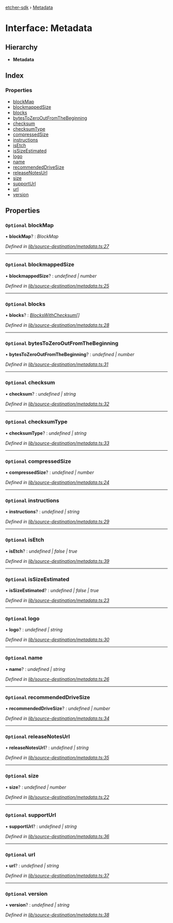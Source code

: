[etcher-sdk](../README.md) › [Metadata](metadata.md)

# Interface: Metadata

## Hierarchy

* **Metadata**

## Index

### Properties

* [blockMap](metadata.md#optional-blockmap)
* [blockmappedSize](metadata.md#optional-blockmappedsize)
* [blocks](metadata.md#optional-blocks)
* [bytesToZeroOutFromTheBeginning](metadata.md#optional-bytestozerooutfromthebeginning)
* [checksum](metadata.md#optional-checksum)
* [checksumType](metadata.md#optional-checksumtype)
* [compressedSize](metadata.md#optional-compressedsize)
* [instructions](metadata.md#optional-instructions)
* [isEtch](metadata.md#optional-isetch)
* [isSizeEstimated](metadata.md#optional-issizeestimated)
* [logo](metadata.md#optional-logo)
* [name](metadata.md#optional-name)
* [recommendedDriveSize](metadata.md#optional-recommendeddrivesize)
* [releaseNotesUrl](metadata.md#optional-releasenotesurl)
* [size](metadata.md#optional-size)
* [supportUrl](metadata.md#optional-supporturl)
* [url](metadata.md#optional-url)
* [version](metadata.md#optional-version)

## Properties

### `Optional` blockMap

• **blockMap**? : *BlockMap*

*Defined in [lib/source-destination/metadata.ts:27](https://github.com/balena-io-modules/etcher-sdk/blob/e5355bd/lib/source-destination/metadata.ts#L27)*

___

### `Optional` blockmappedSize

• **blockmappedSize**? : *undefined | number*

*Defined in [lib/source-destination/metadata.ts:25](https://github.com/balena-io-modules/etcher-sdk/blob/e5355bd/lib/source-destination/metadata.ts#L25)*

___

### `Optional` blocks

• **blocks**? : *[BlocksWithChecksum](blockswithchecksum.md)[]*

*Defined in [lib/source-destination/metadata.ts:28](https://github.com/balena-io-modules/etcher-sdk/blob/e5355bd/lib/source-destination/metadata.ts#L28)*

___

### `Optional` bytesToZeroOutFromTheBeginning

• **bytesToZeroOutFromTheBeginning**? : *undefined | number*

*Defined in [lib/source-destination/metadata.ts:31](https://github.com/balena-io-modules/etcher-sdk/blob/e5355bd/lib/source-destination/metadata.ts#L31)*

___

### `Optional` checksum

• **checksum**? : *undefined | string*

*Defined in [lib/source-destination/metadata.ts:32](https://github.com/balena-io-modules/etcher-sdk/blob/e5355bd/lib/source-destination/metadata.ts#L32)*

___

### `Optional` checksumType

• **checksumType**? : *undefined | string*

*Defined in [lib/source-destination/metadata.ts:33](https://github.com/balena-io-modules/etcher-sdk/blob/e5355bd/lib/source-destination/metadata.ts#L33)*

___

### `Optional` compressedSize

• **compressedSize**? : *undefined | number*

*Defined in [lib/source-destination/metadata.ts:24](https://github.com/balena-io-modules/etcher-sdk/blob/e5355bd/lib/source-destination/metadata.ts#L24)*

___

### `Optional` instructions

• **instructions**? : *undefined | string*

*Defined in [lib/source-destination/metadata.ts:29](https://github.com/balena-io-modules/etcher-sdk/blob/e5355bd/lib/source-destination/metadata.ts#L29)*

___

### `Optional` isEtch

• **isEtch**? : *undefined | false | true*

*Defined in [lib/source-destination/metadata.ts:39](https://github.com/balena-io-modules/etcher-sdk/blob/e5355bd/lib/source-destination/metadata.ts#L39)*

___

### `Optional` isSizeEstimated

• **isSizeEstimated**? : *undefined | false | true*

*Defined in [lib/source-destination/metadata.ts:23](https://github.com/balena-io-modules/etcher-sdk/blob/e5355bd/lib/source-destination/metadata.ts#L23)*

___

### `Optional` logo

• **logo**? : *undefined | string*

*Defined in [lib/source-destination/metadata.ts:30](https://github.com/balena-io-modules/etcher-sdk/blob/e5355bd/lib/source-destination/metadata.ts#L30)*

___

### `Optional` name

• **name**? : *undefined | string*

*Defined in [lib/source-destination/metadata.ts:26](https://github.com/balena-io-modules/etcher-sdk/blob/e5355bd/lib/source-destination/metadata.ts#L26)*

___

### `Optional` recommendedDriveSize

• **recommendedDriveSize**? : *undefined | number*

*Defined in [lib/source-destination/metadata.ts:34](https://github.com/balena-io-modules/etcher-sdk/blob/e5355bd/lib/source-destination/metadata.ts#L34)*

___

### `Optional` releaseNotesUrl

• **releaseNotesUrl**? : *undefined | string*

*Defined in [lib/source-destination/metadata.ts:35](https://github.com/balena-io-modules/etcher-sdk/blob/e5355bd/lib/source-destination/metadata.ts#L35)*

___

### `Optional` size

• **size**? : *undefined | number*

*Defined in [lib/source-destination/metadata.ts:22](https://github.com/balena-io-modules/etcher-sdk/blob/e5355bd/lib/source-destination/metadata.ts#L22)*

___

### `Optional` supportUrl

• **supportUrl**? : *undefined | string*

*Defined in [lib/source-destination/metadata.ts:36](https://github.com/balena-io-modules/etcher-sdk/blob/e5355bd/lib/source-destination/metadata.ts#L36)*

___

### `Optional` url

• **url**? : *undefined | string*

*Defined in [lib/source-destination/metadata.ts:37](https://github.com/balena-io-modules/etcher-sdk/blob/e5355bd/lib/source-destination/metadata.ts#L37)*

___

### `Optional` version

• **version**? : *undefined | string*

*Defined in [lib/source-destination/metadata.ts:38](https://github.com/balena-io-modules/etcher-sdk/blob/e5355bd/lib/source-destination/metadata.ts#L38)*
